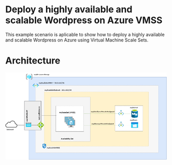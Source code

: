 # Deploy a highly available and scalable Wordpress on Azure VMSS

This example scenario is aplicable to show how to deploy a highly available and scalable Wordpress on Azure using Virtual Machine Scale Sets.

# Architecture

![vmss-wordpress.png](vmss-wordpress.png)
